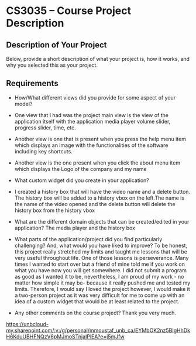 # CS3035 – Course Project Description

## Description of Your Project

Below, provide a short description of what your project is, how it works, and why you selected this as your project.

## Requirements

- How/What different views did you provide for some aspect of your model?
- One view that I had was the project main view is the view of the application itself with the application media player
  volume slider, progress slider, time, etc.
- Another view is one that is present when you press the help menu item which displays an image with the functionalities
  of the software including key shortcuts.
- Another view is the one present when you click the about menu item which displays the Logo of the company and my name

- What custom widget did you create in your application?
- I created a history box that will have the video name and a delete button. The history box will be added to a history
  vbox on the left.The name is the name of the video opened and the delete button will delete the history box from the 
  history vbox

- What are the different domain objects that can be created/edited in
  your application?
  The media player and the history box

- What parts of the application/project did you find particularly challenging?
  And, what would you have liked to improve?
  To be honest, this project really stretched my limits and taught me lessons that will be very useful throughout life.
  One of those lessons is perseverance. Many times I wanted to start over but a friend of mine told me if you work on
  what you have now you will get somewhere. I did not submit a program as good as I wanted it to be, nevertheless, I am
  proud of my work - no matter how simple it may be- because it really pushed me and tested my limits. Therefore, I would
  say I loved the project however, I would make it a two-person project as it was very difficult for me to come up with
  an idea of a custom widget that would be at least related to the project.

- Any  other comments on the course project? 
  Thank you very much.


https://unbcloud-my.sharepoint.com/:v:/g/personal/mmoustaf_unb_ca/EYMbOK2nz5BIgHhDkH6KduUBHFNQzV6pMJmoSTnjaIPlEA?e=j5mJfw






